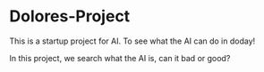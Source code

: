 # Dolores-Project

This is a startup project for AI. To see what the AI can do in doday!
<p>In this project, we search what the AI is, can it bad or good?
